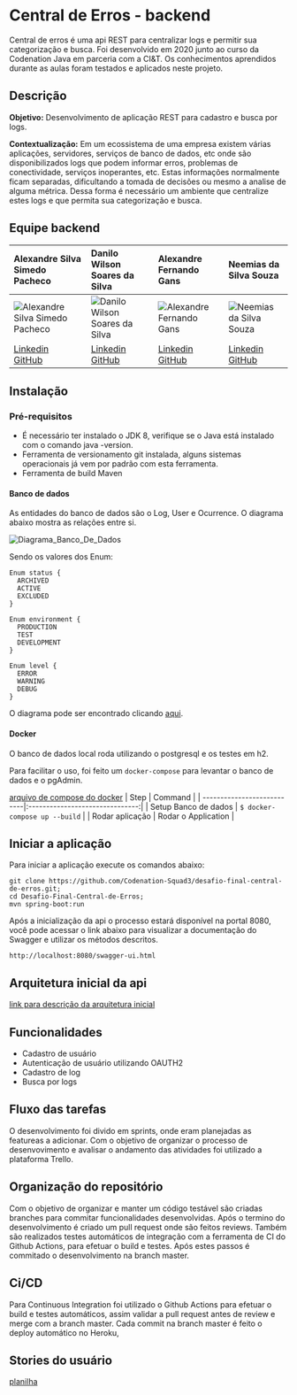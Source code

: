 # Central de Erros - backend

Central de erros é uma api REST para centralizar logs e permitir sua categorização e busca. Foi desenvolvido em 2020 junto ao curso da Codenation Java em parceria com a CI&T. Os conhecimentos aprendidos durante as aulas foram testados e aplicados neste projeto.

## Descrição

**Objetivo:** Desenvolvimento de aplicação REST para cadastro e busca por logs.

**Contextualização:** Em um ecossistema de uma empresa existem várias aplicações, servidores, serviços de banco de dados, etc onde são disponibilizados logs que podem informar erros, problemas de conectividade, serviços inoperantes, etc. Estas informações normalmente ficam separadas, dificultando a tomada de decisões ou mesmo a analise de alguma métrica. Dessa forma é necessário um ambiente que centralize estes logs e que permita sua categorização e busca.

## Equipe backend

|Alexandre Silva Simedo Pacheco|Danilo Wilson Soares da Silva|Alexandre Fernando Gans|Neemias da Silva Souza|
| :--- | :--- | :--- | :--- |
|![Alexandre Silva Simedo Pacheco](https://avatars0.githubusercontent.com/u/32602250?s=96&v=4)|![Danilo Wilson Soares da Silva](https://avatars2.githubusercontent.com/u/41155020?s=96&v=4)|![Alexandre Fernando Gans](https://avatars0.githubusercontent.com/u/99565?s=96&v=4)|![Neemias da Silva Souza](https://avatars0.githubusercontent.com/u/43554887?s=96&v=4)|
|[Linkedin](https://linkedin.com) <br/>[GitHub](https://github.com) |[Linkedin](https://linkedin.com) <br/>[GitHub](https://github.com) |[Linkedin](https://www.linkedin.com/in/alexandregans/) <br/>[GitHub](https://github.com/gans) |[Linkedin](https://linkedin.com) </br>[GitHub](https://github.com/Neemias-S)|


## Instalação

### Pré-requisitos

* É necessário ter instalado o JDK 8, verifique se o Java está instalado com o comando java -version.
* Ferramenta de versionamento git instalada, alguns sistemas operacionais já vem por padrão com esta ferramenta.
* Ferramenta de build Maven

#### Banco de dados

As entidades do banco de dados são o Log, User e Ocurrence. O diagrama abaixo mostra as relações entre si.

![Diagrama_Banco_De_Dados](https://i.ibb.co/j3ZKSnJ/Anota-o-2020-07-12-130537.png)

Sendo os valores dos Enum:

```
Enum status {
  ARCHIVED
  ACTIVE
  EXCLUDED
}

Enum environment {
  PRODUCTION
  TEST
  DEVELOPMENT
}

Enum level {
  ERROR
  WARNING
  DEBUG
}
```

O diagrama pode ser encontrado clicando [aqui](https://dbdiagram.io/d/5f0b37470425da461f048ff3).


#### Docker

O banco de dados local roda utilizando o postgresql e os testes em h2.

Para facilitar o uso, foi feito um `docker-compose` para levantar o banco de dados e o pgAdmin.


[arquivo de compose do docker](https://github.com/Codenation-Squad3/desafio-final-central-de-erros/blob/master/docker-compose.yml)
| Step                       | Command                         |
| ---------------------------|:-------------------------------:|
| Setup Banco de dados       | ``$ docker-compose up --build`` |
| Rodar aplicação            | Rodar o Application             |

## Iniciar a aplicação

Para iniciar a aplicação execute os comandos abaixo:

```
git clone https://github.com/Codenation-Squad3/desafio-final-central-de-erros.git;
cd Desafio-Final-Central-de-Erros;
mvn spring-boot:run
```
Após a inicialização da api o processo estará disponível na portal 8080, você pode acessar o link abaixo para visualizar a documentação do Swagger e utilizar os métodos descritos.

```
http://localhost:8080/swagger-ui.html
```
## Arquitetura inicial da api
[link para descrição da arquitetura inicial](https://github.com/Codenation-Squad3/desafio-final-central-de-erros/blob/master/estrutura.md)

## Funcionalidades

* Cadastro de usuário
* Autenticação de usuário utilizando OAUTH2
* Cadastro de log
* Busca por logs

## Fluxo das tarefas

O desenvolvimento foi divido em sprints, onde eram planejadas as featureas a adicionar. Com o objetivo de organizar o processo de desenvovimento e avalisar o andamento das atividades foi utilizado a plataforma Trello.

## Organização do repositório

Com o objetivo de organizar e manter um código testável são criadas branches para commitar funcionalidades desenvolvidas. Após o termino do desenvolvimento é criado um pull request onde são feitos reviews. 
Também são realizados testes automáticos de integração com a ferramenta de CI do Github Actions, para efetuar o build e testes.
Após estes passos é commitado o desenvolvimento na branch master.

## Ci/CD

Para Continuous Integration foi utilizado o Github Actions para efetuar o build e testes automáticos, assim validar a pull request antes de review e merge com a branch master.
Cada commit na branch master é feito o deploy automático no Heroku,

## Stories do usuário
[planilha](https://docs.google.com/spreadsheets/d/1uAfXOJKlHbWOtik5yWVzqu_JeFT1DIN1sJ4ihf19YlM/edit#gid=0)
